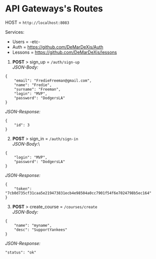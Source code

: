 # API Gateways's Routes

HOST = ```http://localhost:8083```

Services:
- Users = -etc-
- Auth = https://github.com/DeMarDeXis/Auth
- Lessons = https://github.com/DeMarDeXis/lessons

1. **POST** > sign_up = ```/auth/sign-up```\
_JSON-Body:_
```
{
    "email": "FredieFreeman@gmail.com",
    "name": "Fredie",
    "surname": "Freeman",
    "login": "MVP",
    "password": "DodgersLA"
}
```
_JSON-Response:_
```
{
    "id": 3
}
```
2. **POST** > sign_in = ```/auth/sign-in```\
_JSON-Body:_\
```
{
    "login": "MVP",
    "password": "DodgersLA"
}
```
_JSON-Response:_
```
{
    "token": "7cb0d735cf31caa5e219473831ecb4e98504a0cc7901f54f6e7024798b5ec164"
}
```
3. **POST** > create_course = ```/courses/create```\
   _JSON-Body:_
```
{
    "name": "myname",
    "desc": "SupportYankees"
}
```

_JSON-Response:_
```
"status": "ok"
```